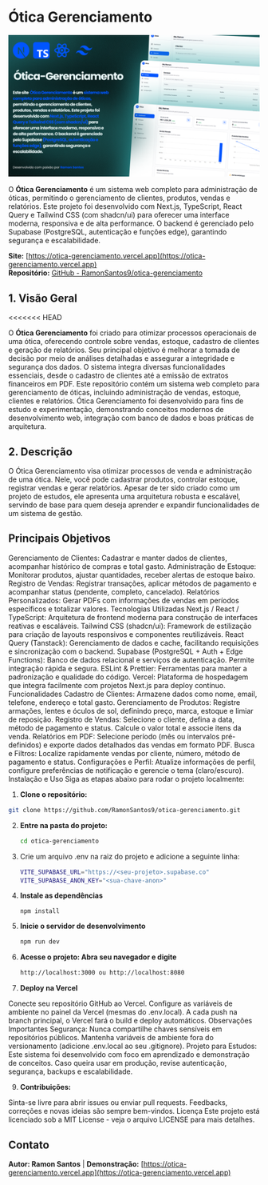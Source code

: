 # Ótica Gerenciamento

![Thumbnail do Site](public/Thumbnail-otica.png)

O **Ótica Gerenciamento** é um sistema web completo para administração de óticas, permitindo o gerenciamento de clientes, produtos, vendas e relatórios. Este projeto foi desenvolvido com Next.js, TypeScript, React Query e Tailwind CSS (com shadcn/ui) para oferecer uma interface moderna, responsiva e de alta performance. O backend é gerenciado pelo Supabase (PostgreSQL, autenticação e funções edge), garantindo segurança e escalabilidade.

**Site:** [https://otica-gerenciamento.vercel.app](https://otica-gerenciamento.vercel.app)  
**Repositório:** [GitHub - RamonSantos9/otica-gerenciamento](https://github.com/RamonSantos9/otica-gerenciamento)

## 1. Visão Geral

<<<<<<< HEAD

O **Ótica Gerenciamento** foi criado para otimizar processos operacionais de uma ótica, oferecendo controle sobre vendas, estoque, cadastro de clientes e geração de relatórios. Seu principal objetivo é melhorar a tomada de decisão por meio de análises detalhadas e assegurar a integridade e segurança dos dados. O sistema integra diversas funcionalidades essenciais, desde o cadastro de clientes até a emissão de extratos financeiros em PDF.
Este repositório contém um sistema web completo para gerenciamento de óticas, incluindo administração de vendas, estoque, clientes e relatórios. Ótica Gerenciamento foi desenvolvido para fins de estudo e experimentação, demonstrando conceitos modernos de desenvolvimento web, integração com banco de dados e boas práticas de arquitetura.

## 2. Descrição

O Ótica Gerenciamento visa otimizar processos de venda e administração de uma ótica. Nele, você pode cadastrar produtos, controlar estoque, registrar vendas e gerar relatórios. Apesar de ter sido criado como um projeto de estudos, ele apresenta uma arquitetura robusta e escalável, servindo de base para quem deseja aprender e expandir funcionalidades de um sistema de gestão.

## Principais Objetivos

Gerenciamento de Clientes: Cadastrar e manter dados de clientes, acompanhar histórico de compras e total gasto.
Administração de Estoque: Monitorar produtos, ajustar quantidades, receber alertas de estoque baixo.
Registro de Vendas: Registrar transações, aplicar métodos de pagamento e acompanhar status (pendente, completo, cancelado).
Relatórios Personalizados: Gerar PDFs com informações de vendas em períodos específicos e totalizar valores.
Tecnologias Utilizadas
Next.js / React / TypeScript:
Arquitetura de frontend moderna para construção de interfaces reativas e escaláveis.
Tailwind CSS (shadcn/ui):
Framework de estilização para criação de layouts responsivos e componentes reutilizáveis.
React Query (Tanstack):
Gerenciamento de dados e cache, facilitando requisições e sincronização com o backend.
Supabase (PostgreSQL + Auth + Edge Functions):
Banco de dados relacional e serviços de autenticação. Permite integração rápida e segura.
ESLint & Prettier:
Ferramentas para manter a padronização e qualidade do código.
Vercel:
Plataforma de hospedagem que integra facilmente com projetos Next.js para deploy contínuo.
Funcionalidades
Cadastro de Clientes:
Armazene dados como nome, email, telefone, endereço e total gasto.
Gerenciamento de Produtos:
Registre armações, lentes e óculos de sol, definindo preço, marca, estoque e limiar de reposição.
Registro de Vendas:
Selecione o cliente, defina a data, método de pagamento e status. Calcule o valor total e associe itens da venda.
Relatórios em PDF:
Selecione período (mês ou intervalos pré-definidos) e exporte dados detalhados das vendas em formato PDF.
Busca e Filtros:
Localize rapidamente vendas por cliente, número, método de pagamento e status.
Configurações e Perfil:
Atualize informações de perfil, configure preferências de notificação e gerencie o tema (claro/escuro).
Instalação e Uso
Siga as etapas abaixo para rodar o projeto localmente:

1.  **Clone o repositório:**

```bash
git clone https://github.com/RamonSantos9/otica-gerenciamento.git

```

2.  **Entre na pasta do projeto:**

    ```bash
    cd otica-gerenciamento

    ```

3.  Crie um arquivo .env na raiz do projeto e adicione a seguinte linha:

    ```bash
    VITE_SUPABASE_URL="https://<seu-projeto>.supabase.co"
    VITE_SUPABASE_ANON_KEY="<sua-chave-anon>"

    ```

4.  **Instale as dependências**

        npm install

5.  **Inicie o servidor de desenvolvimento**

    ```bash
    npm run dev

    ```

6.  **Acesse o projeto: Abra seu navegador e digite**

    ```bash
    http://localhost:3000 ou http://localhost:8080
    ```

7.  **Deploy na Vercel**

Conecte seu repositório GitHub ao Vercel.
Configure as variáveis de ambiente no painel da Vercel (mesmas do .env.local).
A cada push na branch principal, o Vercel fará o build e deploy automáticos.
Observações Importantes
Segurança:
Nunca compartilhe chaves sensíveis em repositórios públicos. Mantenha variáveis de ambiente fora do versionamento (adicione .env.local ao seu .gitignore).
Projeto para Estudos:
Este sistema foi desenvolvido com foco em aprendizado e demonstração de conceitos. Caso queira usar em produção, revise autenticação, segurança, backups e escalabilidade.

9. **Contribuições:**

Sinta-se livre para abrir issues ou enviar pull requests. Feedbacks, correções e novas ideias são sempre bem-vindos.
Licença
Este projeto está licenciado sob a MIT License - veja o arquivo LICENSE para mais detalhes.

## **Contato**

**Autor: Ramon Santos** |
**Demonstração:** [https://otica-gerenciamento.vercel.app](https://otica-gerenciamento.vercel.app)
